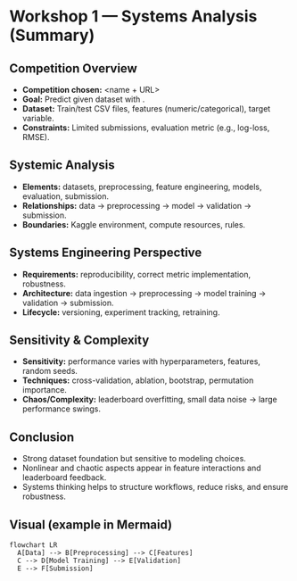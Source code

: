 # Workshop 1 — Systems Analysis (Summary)

## Competition Overview
- **Competition chosen:** <name + URL>  
- **Goal:** Predict <target> given dataset with <features>.  
- **Dataset:** Train/test CSV files, features (numeric/categorical), target variable.  
- **Constraints:** Limited submissions, evaluation metric (e.g., log-loss, RMSE).

## Systemic Analysis
- **Elements:** datasets, preprocessing, feature engineering, models, evaluation, submission.  
- **Relationships:** data → preprocessing → model → validation → submission.  
- **Boundaries:** Kaggle environment, compute resources, rules.

## Systems Engineering Perspective
- **Requirements:** reproducibility, correct metric implementation, robustness.  
- **Architecture:** data ingestion → preprocessing → model training → validation → submission.  
- **Lifecycle:** versioning, experiment tracking, retraining.

## Sensitivity & Complexity
- **Sensitivity:** performance varies with hyperparameters, features, random seeds.  
- **Techniques:** cross-validation, ablation, bootstrap, permutation importance.  
- **Chaos/Complexity:** leaderboard overfitting, small data noise → large performance swings.

## Conclusion
- Strong dataset foundation but sensitive to modeling choices.  
- Nonlinear and chaotic aspects appear in feature interactions and leaderboard feedback.  
- Systems thinking helps to structure workflows, reduce risks, and ensure robustness.

## Visual (example in Mermaid)
```mermaid
flowchart LR
  A[Data] --> B[Preprocessing] --> C[Features]
  C --> D[Model Training] --> E[Validation]
  E --> F[Submission]
